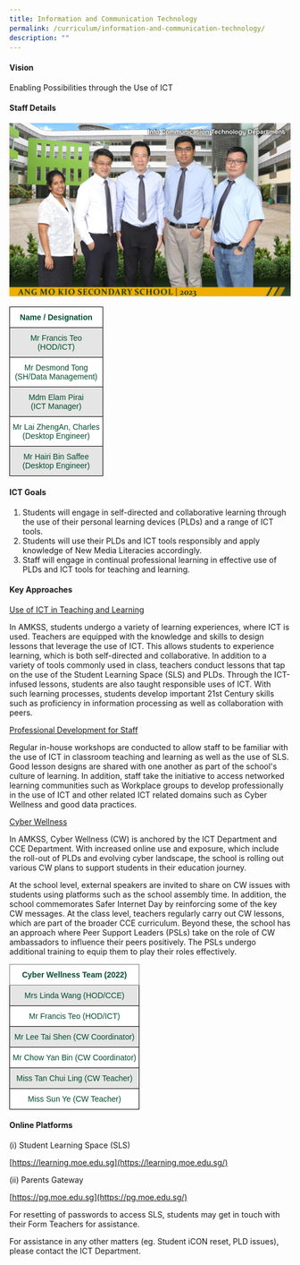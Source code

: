 ```yaml
---
title: Information and Communication Technology
permalink: /curriculum/information-and-communication-technology/
description: ""
---
```

#### Vision

Enabling Possibilities through the Use of ICT

#### Staff Details

![ICT department](/images/2023%20Department%20photos/info%20communication%20technology%20department%201.jpg)

<style type="text/css">
.tg  {border-collapse:collapse;border-spacing:0;}
.tg td{border-color:black;border-style:solid;border-width:1px;font-family:Arial, sans-serif;font-size:14px;
  overflow:hidden;padding:10px 5px;word-break:normal;}
.tg th{border-color:black;border-style:solid;border-width:1px;font-family:Arial, sans-serif;font-size:14px;
  font-weight:normal;overflow:hidden;padding:10px 5px;word-break:normal;}
.tg .tg-74pa{background-color:#FFF;color:#004D2E;font-weight:bold;text-align:center;vertical-align:middle}
.tg .tg-t70x{background-color:#E5E5E5;color:#004D2E;text-align:center;vertical-align:top}
.tg .tg-fi1r{background-color:#FFF;color:#004D2E;text-align:center;vertical-align:top}
</style>
<table class="tg">
<thead>
  <tr>
    <th class="tg-74pa"><span style="font-weight:700">Name / Designation</span></th>
  </tr>
</thead>
<tbody>
  <tr>
    <td class="tg-t70x"><span style="font-weight:400;color:#004D2E">Mr Francis Teo</span><br><span style="font-weight:400;color:#004D2E">(HOD/ICT)</span></td>
  </tr>
  <tr>
    <td class="tg-fi1r"><span style="font-weight:400;color:#004D2E">Mr Desmond Tong</span><br><span style="font-weight:400;color:#004D2E">(SH/Data Management)</span></td>
  </tr>
  <tr>
    <td class="tg-t70x"><span style="font-weight:400;color:#004D2E">Mdm Elam Pirai</span><br><span style="font-weight:400;color:#004D2E">(ICT Manager)</span></td>
  </tr>
  <tr>
    <td class="tg-fi1r"><span style="font-weight:400;color:#004D2E">Mr Lai ZhengAn, Charles</span><br><span style="font-weight:400;color:#004D2E">(Desktop Engineer)</span></td>
  </tr>
  <tr>
    <td class="tg-t70x"><span style="font-weight:400;color:#004D2E">Mr Hairi Bin Saffee</span><br><span style="font-weight:400;color:#004D2E">(Desktop Engineer)</span></td>
  </tr>
  
</tbody>
</table>

#### ICT Goals

1.  Students will engage in self-directed and collaborative learning through the use of their personal learning devices (PLDs) and a range of ICT tools.
2.  Students will use their PLDs and ICT tools responsibly and apply knowledge of New Media Literacies accordingly.
3.  Staff will engage in continual professional learning in effective use of PLDs and ICT tools for teaching and learning.

#### Key Approaches

<p><u>Use of ICT in Teaching and Learning</u></p>

In AMKSS, students undergo a variety of learning experiences, where ICT is used. Teachers are equipped with the knowledge and skills to design lessons that leverage the use of ICT. This allows students to experience learning, which is both self-directed and collaborative. In addition to a variety of tools commonly used in class, teachers conduct lessons that tap on the use of the Student Learning Space (SLS) and PLDs. Through the ICT-infused lessons, students are also taught responsible uses of ICT. With such learning processes, students develop important 21st Century skills such as proficiency in information processing as well as collaboration with peers.


<p><u>Professional Development for Staff</u></p>

Regular in-house workshops are conducted to allow staff to be familiar with the use of ICT in classroom teaching and learning as well as the use of SLS. Good lesson designs are shared with one another as part of the school's culture of learning. In addition, staff take the initiative to access networked learning communities such as Workplace groups to develop professionally in the use of ICT and other related ICT related domains such as Cyber Wellness and good data practices.

  
<p><u>Cyber Wellness</u></p>

In AMKSS, Cyber Wellness (CW) is anchored by the ICT Department and CCE Department. With increased online use and exposure, which include the roll-out of PLDs and evolving cyber landscape, the school is rolling out various CW plans to support students in their education journey.

  

At the school level, external speakers are invited to share on CW issues with students using platforms such as the school assembly time. In addition, the school commemorates Safer Internet Day by reinforcing some of the key CW messages. At the class level, teachers regularly carry out CW lessons, which are part of the broader CCE curriculum. Beyond these, the school has an approach where Peer Support Leaders (PSLs) take on the role of CW ambassadors to influence their peers positively. The PSLs undergo additional training to equip them to play their roles effectively.

<style type="text/css">
.tg  {border-collapse:collapse;border-spacing:0;}
.tg td{border-color:black;border-style:solid;border-width:1px;font-family:Arial, sans-serif;font-size:14px;
  overflow:hidden;padding:10px 5px;word-break:normal;}
.tg th{border-color:black;border-style:solid;border-width:1px;font-family:Arial, sans-serif;font-size:14px;
  font-weight:normal;overflow:hidden;padding:10px 5px;word-break:normal;}
.tg .tg-mwbt{background-color:#FFF;border-color:inherit;color:#004D2E;font-weight:bold;text-align:center;vertical-align:middle}
.tg .tg-bapb{background-color:#E5E5E5;color:#004D2E;text-align:center;vertical-align:middle}
.tg .tg-wpup{background-color:#FFF;color:#004D2E;text-align:center;vertical-align:middle}
</style>
<table class="tg">
<thead>
  <tr>
    <th class="tg-mwbt"><span style="font-weight:700">Cyber Wellness Team (2022)</span></th>
  </tr>
</thead>
<tbody>
  <tr>
    <td class="tg-bapb">Mrs Linda Wang (HOD/CCE)</td>
  </tr>
  <tr>
    <td class="tg-wpup">Mr Francis Teo (HOD/ICT)</td>
  </tr>
  <tr>
    <td class="tg-bapb">Mr Lee Tai Shen (CW Coordinator)</td>
  </tr>
  <tr>
    <td class="tg-wpup">Mr Chow Yan Bin (CW Coordinator)</td>
  </tr>
  <tr>
    <td class="tg-bapb">Miss Tan Chui Ling (CW Teacher)</td>
  </tr>
  <tr>
    <td class="tg-wpup">Miss Sun Ye (CW Teacher)</td>
  </tr>
</tbody>
</table>

#### Online Platforms

(i) Student Learning Space (SLS)

[https://learning.moe.edu.sg](https://learning.moe.edu.sg/)

  

(ii) Parents Gateway

[https://pg.moe.edu.sg](https://pg.moe.edu.sg/)

  

For resetting of passwords to access SLS, students may get in touch with their Form Teachers for assistance.

For assistance in any other matters (eg. Student iCON reset, PLD issues), please contact the ICT Department.